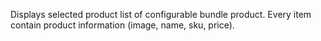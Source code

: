 Displays selected product list of configurable bundle product. Every item contain product information (image, name, sku, price).
